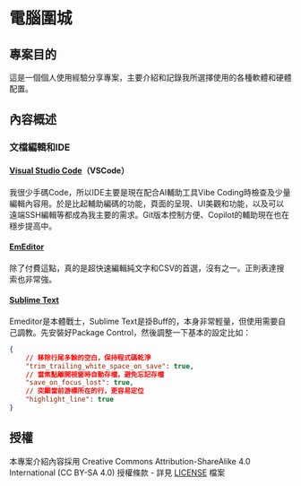 # 電腦圍城

## 專案目的

這是一個個人使用經驗分享專案，主要介紹和記錄我所選擇使用的各種軟體和硬體配置。

## 內容概述

### 文檔編輯和IDE

#### [Visual Studio Code](https://code.visualstudio.com/)（VSCode）

我很少手碼Code，所以IDE主要是現在配合AI輔助工具Vibe Coding時檢查及少量編輯內容用。於是比起輔助編碼的功能，頁面的呈現、UI美觀和功能，以及可以遠端SSH編輯等都成為我主要的需求。Git版本控制方便、Copilot的輔助現在也在穩步提高中。

#### [EmEditor](https://www.emeditor.com/)

除了付費這點，真的是超快速編輯純文字和CSV的首選，沒有之一。正則表達搜索也非常強。

#### [Sublime Text](https://www.sublimetext.com/)

Emeditor是本體戰士，Sublime Text是掛Buff的，本身非常輕量，但使用需要自己調教。先安裝好Package Control，然後調整一下基本的設定比如：

```json
{
    // 移除行尾多餘的空白，保持程式碼乾淨
    "trim_trailing_white_space_on_save": true,
    // 當焦點離開視窗時自動存檔，避免忘記存檔
    "save_on_focus_lost": true,
    // 突顯當前游標所在的行，更容易定位
    "highlight_line": true
}
```

## 授權

本專案介紹內容採用 Creative Commons Attribution-ShareAlike 4.0 International (CC BY-SA 4.0) 授權條款 - 詳見 [LICENSE](LICENSE) 檔案
